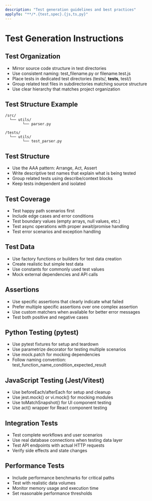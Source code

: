 ```yaml
---
description: "Test generation guidelines and best practices"
applyTo: "**/*.{test,spec}.{js,ts,py}"
---
```


# Test Generation Instructions

## Test Organization
- Mirror source code structure in test directories
- Use consistent naming: test_filename.py or filename.test.js
- Place tests in dedicated test directories (tests/, __tests__, test/)
- Group related test files in subdirectories matching source structure
- Use clear hierarchy that matches project organization

## Test Structure Example
```
/src/
  └── utils/
        └── parser.py

/tests/
  └── utils/
        └── test_parser.py
```

## Test Structure
- Use the AAA pattern: Arrange, Act, Assert
- Write descriptive test names that explain what is being tested
- Group related tests using describe/context blocks
- Keep tests independent and isolated

## Test Coverage
- Test happy path scenarios first
- Include edge cases and error conditions
- Test boundary values (empty arrays, null values, etc.)
- Test async operations with proper await/promise handling
- Test error scenarios and exception handling

## Test Data
- Use factory functions or builders for test data creation
- Create realistic but simple test data
- Use constants for commonly used test values
- Mock external dependencies and API calls

## Assertions
- Use specific assertions that clearly indicate what failed
- Prefer multiple specific assertions over one complex assertion
- Use custom matchers when available for better error messages
- Test both positive and negative cases

## Python Testing (pytest)
- Use pytest fixtures for setup and teardown
- Use parametrize decorator for testing multiple scenarios
- Use mock.patch for mocking dependencies
- Follow naming convention: test_function_name_condition_expected_result

## JavaScript Testing (Jest/Vitest)
- Use beforeEach/afterEach for setup and cleanup
- Use jest.mock() or vi.mock() for mocking modules
- Use toMatchSnapshot() for UI component testing
- Use act() wrapper for React component testing

## Integration Tests
- Test complete workflows and user scenarios
- Use real database connections when testing data layer
- Test API endpoints with actual HTTP requests
- Verify side effects and state changes

## Performance Tests
- Include performance benchmarks for critical paths
- Test with realistic data volumes
- Monitor memory usage and execution time
- Set reasonable performance thresholds
